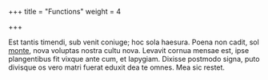 +++
title = "Functions"
weight = 4

+++

Est tantis timendi, sub venit coniuge; hoc sola haesura. Poena non cadit, sol
[monte](http://inpiainquit.io/ad), nova voluptas nostra cultu nova. Levavit
cornua mensae est, ipse plangentibus fit vixque ante cum, et Iapygiam. Dixisse
postmodo signa, puto divisque os vero matri fuerat eduxit dea te omnes. Mea sic
restet.
